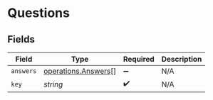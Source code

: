 # Questions


## Fields

| Field                                                      | Type                                                       | Required                                                   | Description                                                |
| ---------------------------------------------------------- | ---------------------------------------------------------- | ---------------------------------------------------------- | ---------------------------------------------------------- |
| `answers`                                                  | [operations.Answers](../../models/operations/answers.md)[] | :heavy_minus_sign:                                         | N/A                                                        |
| `key`                                                      | *string*                                                   | :heavy_check_mark:                                         | N/A                                                        |